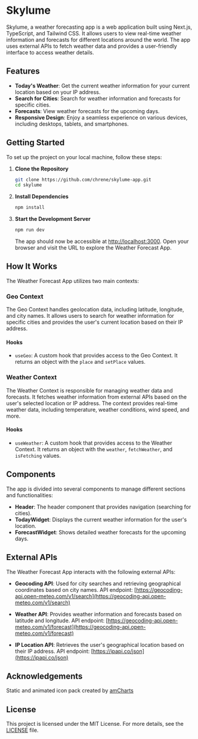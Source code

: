 # Skylume

Skylume, a weather forecasting app is a web application built using Next.js, TypeScript, and Tailwind CSS. It allows users to view real-time weather information and forecasts for different locations around the world. The app uses external APIs to fetch weather data and provides a user-friendly interface to access weather details.

## Features

- **Today's Weather**: Get the current weather information for your current location based on your IP address.
- **Search for Cities**: Search for weather information and forecasts for specific cities.
- **Forecasts**: View weather forecasts for the upcoming days.
- **Responsive Design**: Enjoy a seamless experience on various devices, including desktops, tablets, and smartphones.

## Getting Started

To set up the project on your local machine, follow these steps:

1. **Clone the Repository**

   ```bash
   git clone https://github.com/chrene/skylume-app.git
   cd skylume
   ```

2. **Install Dependencies**

   ```bash
   npm install
   ```

3. **Start the Development Server**

   ```bash
   npm run dev
   ```

   The app should now be accessible at [http://localhost:3000](http://localhost:3000). Open your browser and visit the URL to explore the Weather Forecast App.

## How It Works

The Weather Forecast App utilizes two main contexts:

### Geo Context

The Geo Context handles geolocation data, including latitude, longitude, and city names. It allows users to search for weather information for specific cities and provides the user's current location based on their IP address.

#### Hooks

- `useGeo`: A custom hook that provides access to the Geo Context. It returns an object with the `place` and `setPlace` values.

### Weather Context

The Weather Context is responsible for managing weather data and forecasts. It fetches weather information from external APIs based on the user's selected location or IP address. The context provides real-time weather data, including temperature, weather conditions, wind speed, and more.

#### Hooks

- `useWeather`: A custom hook that provides access to the Weather Context. It returns an object with the `weather`, `fetchWeather`, and `isFetching` values.

## Components

The app is divided into several components to manage different sections and functionalities:

- **Header**: The header component that provides navigation (searching for cities).
- **TodayWidget**: Displays the current weather information for the user's location.
- **ForecastWidget**: Shows detailed weather forecasts for the upcoming days.

## External APIs

The Weather Forecast App interacts with the following external APIs:

- **Geocoding API**: Used for city searches and retrieving geographical coordinates based on city names. API endpoint: [https://geocoding-api.open-meteo.com/v1/search](https://geocoding-api.open-meteo.com/v1/search)

- **Weather API**: Provides weather information and forecasts based on latitude and longitude. API endpoint: [https://geocoding-api.open-meteo.com/v1/forecast](https://geocoding-api.open-meteo.com/v1/forecast)

- **IP Location API**: Retrieves the user's geographical location based on their IP address. API endpoint: [https://ipapi.co/json](https://ipapi.co/json)

## Acknowledgements
Static and animated icon pack created by [amCharts](https://www.amcharts.com/free-animated-svg-weather-icons)

## License

This project is licensed under the MIT License. For more details, see the [LICENSE](LICENSE) file.

